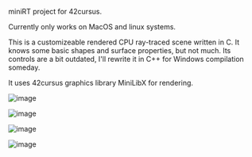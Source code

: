miniRT project for 42cursus.

Currently only works on MacOS and linux systems.

This is a customizeable rendered CPU ray-traced scene written in C. It knows some basic shapes and surface properties, but not much.
Its controls are a bit outdated, I'll rewrite it in C++ for Windows compilation someday.

It uses 42cursus graphics library MiniLibX for rendering.

![image](https://github.com/user-attachments/assets/07f6f86b-957b-43dd-811d-b7164ac9c7ab)

![image](https://github.com/user-attachments/assets/9ca4cfc2-dccb-4535-a7d1-647e38b778cb)

![image](https://github.com/user-attachments/assets/9056d3a4-3310-4d75-9f1a-bb8db5977752)

![image](https://github.com/user-attachments/assets/1a97f5ac-b092-4b89-a564-2197cba75a00)
